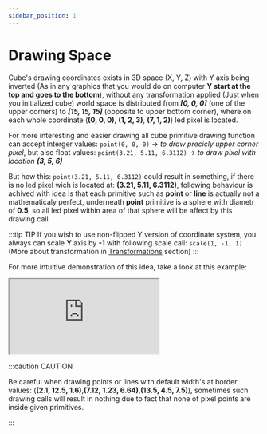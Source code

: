 ```yaml
---
sidebar_position: 1
---
```


# Drawing Space

Cube's drawing coordinates exists in 3D space (X, Y, Z) with Y axis being inverted (As in any graphics that you would do on computer **Y start at the top and goes to the bottom**), without any transformation applied (Just when you initialized cube) world space is distributed from _**[0, 0, 0]**_ (one of the upper corners) to _**[15, 15, 15]**_ (opposite to upper bottom corner), where on each whole coordinate (**(0, 0, 0)**, **(1, 2, 3)**, **(7, 1, 2)**) led pixel is located.

For more interesting and easier drawing all cube primitive drawing function can accept interger values: `point(0, 0, 0)` -> _to draw precicly upper corner pixel_, but also float values: `point(3.21, 5.11, 6.3112)` -> _to draw pixel with location **(3, 5, 6)**_

But how this: `point(3.21, 5.11, 6.3112)` could result in something, if there is no led pixel wich is located at: **(3.21, 5.11, 6.3112)**, following behaviour is achived with idea is that each primitive such as **point** or **line** is actually not a mathematicaly perfect, underneath **point** primitive is a sphere with diametr of **0.5**, so all led pixel within area of that sphere will be affect by this drawing call.

:::tip TIP
If you wish to use non-flipped Y version of coordinate system, you always can scale **Y** axis by **-1** with following scale call: `scale(1, -1, 1)` (More about transformation in [Transformations](../transforms-doc/content) section)
:::

For more intuitive demonstration of this idea, take a look at this example:

<iframe src="http://cube.grvcp.lv/examples/system/index.html">
  <p>Your browser does not support iframes.</p>
</iframe>

:::caution CAUTION

Be careful when drawing points or lines with default width's at border values: (**(2.1, 12.5, 1.6)**,**(7.12, 1.23, 6.64)**,**(13.5, 4.5, 7.5)**), sometimes such drawing calls will result in nothing due to fact that none of pixel points are inside given primitives.

:::
